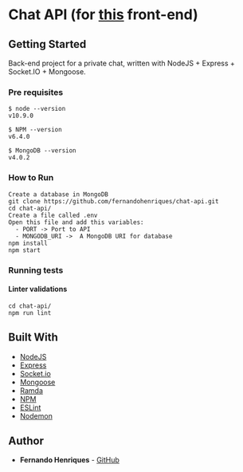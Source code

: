 # Chat API (for [this](https://github.com/fernandohenriques/chat-app.git) front-end)

## Getting Started

Back-end project for a private chat, written with NodeJS + Express + Socket.IO + Mongoose.


### Pre requisites

```
$ node --version
v10.9.0

$ NPM --version
v6.4.0

$ MongoDB --version
v4.0.2

```


### How to Run

```
Create a database in MongoDB
git clone https://github.com/fernandohenriques/chat-api.git
cd chat-api/
Create a file called .env
Open this file and add this variables:
  - PORT -> Port to API
  - MONGODB_URI ->  A MongoDB URI for database
npm install
npm start
```


### Running tests

#### Linter validations
```
cd chat-api/
npm run lint
```


## Built With

* [NodeJS](https://facebook.github.io/react-native/)
* [Express](http://expressjs.com/)
* [Socket.io](https://socket.io)
* [Mongoose](https://mongoosejs.com/)
* [Ramda](https://ramdajs.com/)
* [NPM](https://www.npmjs.com/)
* [ESLint](https://eslint.org/)
* [Nodemon](https://nodemon.io/)


## Author

* **Fernando Henriques** - [GitHub](https://github.com/fernandohenriques)
